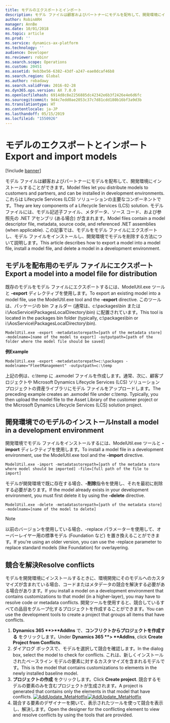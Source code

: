 ```yaml
---
title: モデルのエクスポートとインポート
description: モデル ファイルは顧客およびパートナーにモデルを配布して、開発環境にインストールすることができます。 これらは Lifecycle Services (LCS) ソリューションの主要なコンポーネントです。 モデル ファイルには、モデル記述子ファイル、メタデータ、ソース コード、および参照先の .NET アセンブリ (ある場合) が含まれます。 この記事では、モデルをモデル ファイルにエクスポートし、モデル ファイルをインストールし、開発環境でモデルを削除する方法について説明します。
author: RobinARH
manager: AnnBe
ms.date: 10/01/2018
ms.topic: article
ms.prod: ''
ms.service: dynamics-ax-platform
ms.technology: ''
audience: Developer
ms.reviewer: robinr
ms.search.scope: Operations
ms.custom: 20451
ms.assetid: 9eb3be56-6382-43df-a247-eae0dcaf46b8
ms.search.region: Global
ms.author: robadawy
ms.search.validFrom: 2016-02-28
ms.dyn365.ops.version: AX 7.0.0
ms.openlocfilehash: 6914d8c8e2256885dc42342e6b3f2426e4e6d6fc
ms.sourcegitcommit: 9d4c7edd0ae2053c37c7d81cdd180b16bf3a9d3b
ms.translationtype: HT
ms.contentlocale: ja-JP
ms.lasthandoff: 05/15/2019
ms.locfileid: "1550926"
---
```

# <a name="export-and-import-models"></a><span data-ttu-id="d0475-106">モデルのエクスポートとインポート</span><span class="sxs-lookup"><span data-stu-id="d0475-106">Export and import models</span></span>

[!include [banner](../includes/banner.md)]

<span data-ttu-id="d0475-107">モデル ファイルは顧客およびパートナーにモデルを配布して、開発環境にインストールすることができます。</span><span class="sxs-lookup"><span data-stu-id="d0475-107">Model files let you distribute models to customers and partners, and can be installed in development environments.</span></span> <span data-ttu-id="d0475-108">これらは Lifecycle Services (LCS) ソリューションの主要なコンポーネントです。</span><span class="sxs-lookup"><span data-stu-id="d0475-108">They are key components of a Lifecycle Services (LCS) solution.</span></span> <span data-ttu-id="d0475-109">モデル ファイルには、モデル記述子ファイル、メタデータ、ソース コード、および参照先の .NET アセンブリ (ある場合) が含まれます。</span><span class="sxs-lookup"><span data-stu-id="d0475-109">Model files contain a model descriptor file, metadata, source code, and referenced .NET assemblies (when applicable).</span></span> <span data-ttu-id="d0475-110">この記事では、モデルをモデル ファイルにエクスポートし、モデル ファイルをインストールし、開発環境でモデルを削除する方法について説明します。</span><span class="sxs-lookup"><span data-stu-id="d0475-110">This article describes how to export a model into a model file, install a model file, and delete a model in a development environment.</span></span>


<a name="export-a-model-into-a-model-file-for-distribution"></a><span data-ttu-id="d0475-111">モデルを配布用のモデル ファイルにエクスポート</span><span class="sxs-lookup"><span data-stu-id="d0475-111">Export a model into a model file for distribution</span></span>
-------------------------------------------------

<span data-ttu-id="d0475-112">既存のモデルをモデル ファイルにエクスポートするには、ModelUtil.exe ツールと **-export** ディレクティブを使用します。</span><span class="sxs-lookup"><span data-stu-id="d0475-112">To export an existing model into a model file, use the ModelUtil.exe tool and the **-export** directive.</span></span> <span data-ttu-id="d0475-113">このツールは、パッケージの bin フォルダー (通常は、c:\\packages\\bin または i:\\AosService\\PackagesLocalDirectory\\bin) に配置されています。</span><span class="sxs-lookup"><span data-stu-id="d0475-113">This tool is located in the packages bin folder (typically, c:\\packages\\bin or i:\\AosService\\PackagesLocalDirectory\\bin).</span></span>

    ModelUtil.exe -export -metadatastorepath=[path of the metadata store] -modelname=[name of the model to export] -outputpath=[path of the folder where the model file should be saved]

<span data-ttu-id="d0475-114">**例**</span><span class="sxs-lookup"><span data-stu-id="d0475-114">**Example**</span></span>

    ModelUtil.exe -export -metadatastorepath=c:\packages -modelname="FleetManagement" -outputpath=c:\temp

<span data-ttu-id="d0475-115">上記の例は、c:\\temp に .axmodel ファイルを作成します。通常、次に、顧客プロジェクトや Microsoft Dynamics Lifecycle Services (LCS) ソリューション プロジェクトの資産ライブラリにモデル ファイルをアップロードします。</span><span class="sxs-lookup"><span data-stu-id="d0475-115">The preceding example creates an .axmodel file under c:\\temp. Typically, you then upload the model file to the Asset Library of the customer project or the Microsoft Dynamics Lifecycle Services (LCS) solution project.</span></span>

## <a name="install-a-model-in-a-development-environment"></a><span data-ttu-id="d0475-116">開発環境でのモデルのインストール</span><span class="sxs-lookup"><span data-stu-id="d0475-116">Install a model in a development environment</span></span>
<span data-ttu-id="d0475-117">開発環境でモデル ファイルをインストールするには、ModelUtil.exe ツールと **-import** ディレクティブを使用します。</span><span class="sxs-lookup"><span data-stu-id="d0475-117">To install a model file in a development environment, use the ModelUtil.exe tool and the **-import** directive.</span></span>

    ModelUtil.exe -import -metadatastorepath=[path of the metadata store where model should be imported] -file=[full path of the file to import]

<span data-ttu-id="d0475-118">モデルが開発環境で既に存在する場合、**-削除**指令を使用し、それを最初に削除する必要があります。</span><span class="sxs-lookup"><span data-stu-id="d0475-118">If the model already exists in your development environment, you must first delete it by using the **-delete** directive.</span></span>

    ModelUtil.exe -delete -metadatastorepath=[path of the metadata store] -modelname=[name of the model to delete]
    
> [!NOTE]
> <span data-ttu-id="d0475-119">以前のバージョンを使用している場合、-replace パラメーターを使用して、オーバーレイヤー用の標準モデル (Foundation など) を置き換えることができます。</span><span class="sxs-lookup"><span data-stu-id="d0475-119">If you're using an older version, you can use the -replace parameter to replace standard models (like Foundation) for overlayering.</span></span>    

## <a name="resolve-conflicts"></a><span data-ttu-id="d0475-120">競合を解決</span><span class="sxs-lookup"><span data-stu-id="d0475-120">Resolve conflicts</span></span>
<span data-ttu-id="d0475-121">モデルを開発環境にインストールするときに、環境開発にそのモデルへのカスタマイズが含まれている場合、コードまたはメタデータの競合を解決する必要がある場合があります。</span><span class="sxs-lookup"><span data-stu-id="d0475-121">If you install a model on a development environment that contains customizations to that model (in a higher-layer), you may have to resolve code or metadata conflicts.</span></span> <span data-ttu-id="d0475-122">開発ツールを使用すると、競合しているすべての品目をグループ化するプロジェクトを作成することができます。</span><span class="sxs-lookup"><span data-stu-id="d0475-122">You can use the development tools to create a project that groups all items that have conflicts.</span></span>

1. <span data-ttu-id="d0475-123"><strong>Dynamics 365 **&gt;**AddIns</strong> で、<strong>コンフリクトからプロジェクトを作成する</strong> をクリックします。</span><span class="sxs-lookup"><span data-stu-id="d0475-123">Under <strong>Dynamics 365 \*\*&gt; \*\*AddIns</strong>, click <strong>Create Project from Conflicts</strong>.</span></span>
2. <span data-ttu-id="d0475-124">ダイアログ ボックスで、モデルを選択して競合を確認します。</span><span class="sxs-lookup"><span data-stu-id="d0475-124">In the dialog box, select the model to check for conflicts.</span></span> <span data-ttu-id="d0475-125">これは、新しくインストールされたベースライン モデルの要素に対するカスタマイズを含まれるモデルです。</span><span class="sxs-lookup"><span data-stu-id="d0475-125">This is the model that contains customizations to elements in the newly installed baseline model.</span></span>
3. <span data-ttu-id="d0475-126">**プロジェクトの作成** をクリックします。</span><span class="sxs-lookup"><span data-stu-id="d0475-126">Click **Create project**.</span></span> <span data-ttu-id="d0475-127">競合するモデルの要素のみを含むプロジェクトが生成されます。</span><span class="sxs-lookup"><span data-stu-id="d0475-127">A project is generated that contains only the elements in that model that have conflicts.</span></span> <span data-ttu-id="d0475-128">[![AddUpdate\_MetaHotfix](./media/addupdate_metahotfix.png)](./media/addupdate_metahotfix.png)</span><span class="sxs-lookup"><span data-stu-id="d0475-128">[![AddUpdate\_MetaHotfix](./media/addupdate_metahotfix.png)](./media/addupdate_metahotfix.png)</span></span>
4. <span data-ttu-id="d0475-129">競合する要素のデザイナーを開いて、表示されたツールを使って競合を表示し、解決します。</span><span class="sxs-lookup"><span data-stu-id="d0475-129">Open the designer for the conflicting element to view and resolve conflicts by using the tools that are provided.</span></span> 

<!--For an introduction to conflict resolution tools that are available in a development environment, see the [Resolve conflicts using Visual Studio tools](https://mix.office.com/watch/1rl75ei2cs6d7) Microsoft Office Mix.-->




